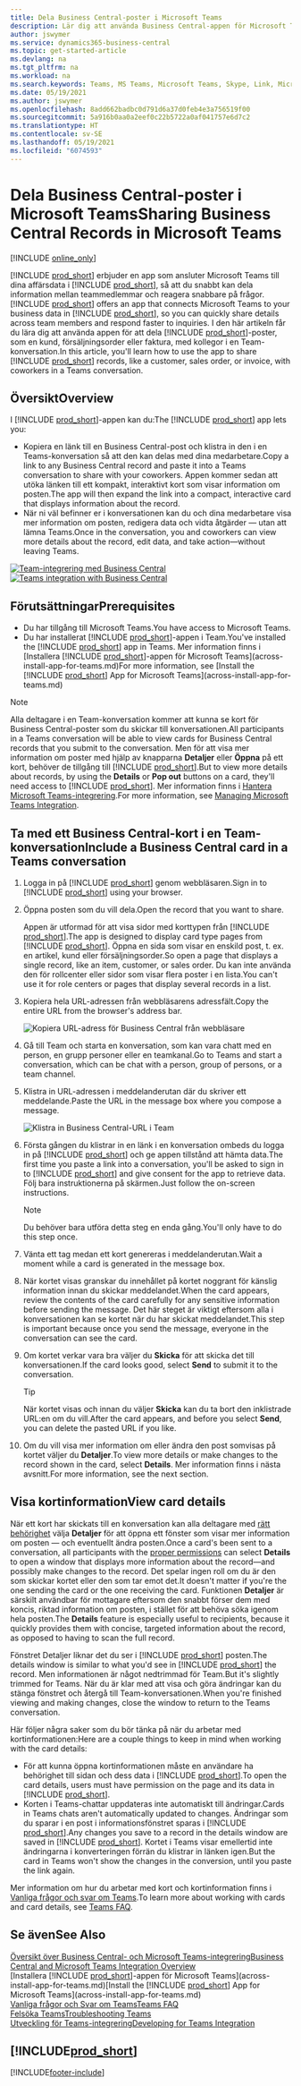 ```yaml
---
title: Dela Business Central-poster i Microsoft Teams
description: Lär dig att använda Business Central-appen för Microsoft Teams.
author: jswymer
ms.service: dynamics365-business-central
ms.topic: get-started-article
ms.devlang: na
ms.tgt_pltfrm: na
ms.workload: na
ms.search.keywords: Teams, MS Teams, Microsoft Teams, Skype, Link, Microsoft 365, collaborate, collaboration, teamwork, share records
ms.date: 05/19/2021
ms.author: jswymer
ms.openlocfilehash: 8add662badbc0d791d6a37d0feb4e3a756519f00
ms.sourcegitcommit: 5a916b0aa0a2eef0c22b5722a0af041757e6d7c2
ms.translationtype: HT
ms.contentlocale: sv-SE
ms.lasthandoff: 05/19/2021
ms.locfileid: "6074593"
---
```

# <a name="sharing-business-central-records-in-microsoft-teams"></a><span data-ttu-id="79de6-103">Dela Business Central-poster i Microsoft Teams</span><span class="sxs-lookup"><span data-stu-id="79de6-103">Sharing Business Central Records in Microsoft Teams</span></span>

[!INCLUDE [online_only](includes/online_only.md)]

<span data-ttu-id="79de6-104">[!INCLUDE [prod_short](includes/prod_short.md)] erbjuder en app som ansluter Microsoft Teams till dina affärsdata i [!INCLUDE [prod_short](includes/prod_short.md)], så att du snabbt kan dela information mellan teammedlemmar och reagera snabbare på frågor.</span><span class="sxs-lookup"><span data-stu-id="79de6-104">[!INCLUDE [prod_short](includes/prod_short.md)] offers an app that connects Microsoft Teams to your business data in [!INCLUDE [prod_short](includes/prod_short.md)], so you can quickly share details across team members and respond faster to inquiries.</span></span> <span data-ttu-id="79de6-105">I den här artikeln får du lära dig att använda appen för att dela [!INCLUDE [prod_short](includes/prod_short.md)]-poster, som en kund, försäljningsorder eller faktura, med kollegor i en Team-konversation.</span><span class="sxs-lookup"><span data-stu-id="79de6-105">In this article, you'll learn how to use the app to share [!INCLUDE [prod_short](includes/prod_short.md)] records, like a customer, sales order, or invoice, with coworkers in a Teams conversation.</span></span>

## <a name="overview"></a><span data-ttu-id="79de6-106">Översikt</span><span class="sxs-lookup"><span data-stu-id="79de6-106">Overview</span></span>

<span data-ttu-id="79de6-107">I [!INCLUDE [prod_short](includes/prod_short.md)]-appen kan du:</span><span class="sxs-lookup"><span data-stu-id="79de6-107">The [!INCLUDE [prod_short](includes/prod_short.md)] app lets you:</span></span>

- <span data-ttu-id="79de6-108">Kopiera en länk till en Business Central-post och klistra in den i en Teams-konversation så att den kan delas med dina medarbetare.</span><span class="sxs-lookup"><span data-stu-id="79de6-108">Copy a link to any Business Central record and paste it into a Teams conversation to share with your coworkers.</span></span> <span data-ttu-id="79de6-109">Appen kommer sedan att utöka länken till ett kompakt, interaktivt kort som visar information om posten.</span><span class="sxs-lookup"><span data-stu-id="79de6-109">The app will then expand the link into a compact, interactive card that displays information about the record.</span></span>
- <span data-ttu-id="79de6-110">När ni väl befinner er i konversationen kan du och dina medarbetare visa mer information om posten, redigera data och vidta åtgärder &mdash; utan att lämna Teams.</span><span class="sxs-lookup"><span data-stu-id="79de6-110">Once in the conversation, you and coworkers can view more details about the record, edit data, and take action&mdash;without leaving Teams.</span></span>

<span data-ttu-id="79de6-111">[![Team-integrering med Business Central](media/teams-intro-v3.png)](media/teams-intro-v3.png#lightbox)</span><span class="sxs-lookup"><span data-stu-id="79de6-111">[![Teams integration with Business Central](media/teams-intro-v3.png)](media/teams-intro-v3.png#lightbox)</span></span>

## <a name="prerequisites"></a><span data-ttu-id="79de6-112">Förutsättningar</span><span class="sxs-lookup"><span data-stu-id="79de6-112">Prerequisites</span></span>

- <span data-ttu-id="79de6-113">Du har tillgång till Microsoft Teams.</span><span class="sxs-lookup"><span data-stu-id="79de6-113">You have access to Microsoft Teams.</span></span>
- <span data-ttu-id="79de6-114">Du har installerat [!INCLUDE [prod_short](includes/prod_short.md)]-appen i Team.</span><span class="sxs-lookup"><span data-stu-id="79de6-114">You've installed the [!INCLUDE [prod_short](includes/prod_short.md)] app in Teams.</span></span> <span data-ttu-id="79de6-115">Mer information finns i [Installera [!INCLUDE [prod_short](includes/prod_short.md)]-appen för Microsoft Teams](across-install-app-for-teams.md)</span><span class="sxs-lookup"><span data-stu-id="79de6-115">For more information, see [Install the [!INCLUDE [prod_short](includes/prod_short.md)] App for Microsoft Teams](across-install-app-for-teams.md)</span></span>

> [!NOTE]
> <span data-ttu-id="79de6-116">Alla deltagare i en Team-konversation kommer att kunna se kort för Business Central-poster som du skickar till konversationen.</span><span class="sxs-lookup"><span data-stu-id="79de6-116">All participants in a Teams conversation will be able to view cards for Business Central records that you submit to the conversation.</span></span> <span data-ttu-id="79de6-117">Men för att visa mer information om poster med hjälp av knapparna **Detaljer** eller **Öppna** på ett kort, behöver de tillgång till [!INCLUDE [prod_short](includes/prod_short.md)].</span><span class="sxs-lookup"><span data-stu-id="79de6-117">But to view more details about records, by using the **Details** or **Pop out** buttons on a card, they'll need access to [!INCLUDE [prod_short](includes/prod_short.md)].</span></span> <span data-ttu-id="79de6-118">Mer information finns i [Hantera Microsoft Teams-integrering](admin-teams-integration.md#minimum-requirements-1).</span><span class="sxs-lookup"><span data-stu-id="79de6-118">For more information, see [Managing Microsoft Teams Integration](admin-teams-integration.md#minimum-requirements-1).</span></span>

## <a name="include-a-business-central-card-in-a-teams-conversation"></a><span data-ttu-id="79de6-119">Ta med ett Business Central-kort i en Team-konversation</span><span class="sxs-lookup"><span data-stu-id="79de6-119">Include a Business Central card in a Teams conversation</span></span>

1. <span data-ttu-id="79de6-120">Logga in på [!INCLUDE [prod_short](includes/prod_short.md)] genom webbläsaren.</span><span class="sxs-lookup"><span data-stu-id="79de6-120">Sign in to [!INCLUDE [prod_short](includes/prod_short.md)] using your browser.</span></span>
2. <span data-ttu-id="79de6-121">Öppna posten som du vill dela.</span><span class="sxs-lookup"><span data-stu-id="79de6-121">Open the record that you want to share.</span></span>

    <span data-ttu-id="79de6-122">Appen är utformad för att visa sidor med korttypen från [!INCLUDE [prod_short](includes/prod_short.md)].</span><span class="sxs-lookup"><span data-stu-id="79de6-122">The app is designed to display card type pages from [!INCLUDE [prod_short](includes/prod_short.md)].</span></span> <span data-ttu-id="79de6-123">Öppna en sida som visar en enskild post, t. ex. en artikel, kund eller försäljningsorder.</span><span class="sxs-lookup"><span data-stu-id="79de6-123">So open a page that displays a single record, like an item, customer, or sales order.</span></span> <span data-ttu-id="79de6-124">Du kan inte använda den för rollcenter eller sidor som visar flera poster i en lista.</span><span class="sxs-lookup"><span data-stu-id="79de6-124">You can't use it for role centers or pages that display several records in a list.</span></span>

3. <span data-ttu-id="79de6-125">Kopiera hela URL-adressen från webbläsarens adressfält.</span><span class="sxs-lookup"><span data-stu-id="79de6-125">Copy the entire URL from the browser's address bar.</span></span>

   ![Kopiera URL-adress för Business Central från webbläsare](media/teams-url-v2.png)
4. <span data-ttu-id="79de6-127">Gå till Team och starta en konversation, som kan vara chatt med en person, en grupp personer eller en teamkanal.</span><span class="sxs-lookup"><span data-stu-id="79de6-127">Go to Teams and start a conversation, which can be chat with a person, group of persons, or a team channel.</span></span>

    <!--Teams imposes a few limitations here eg. you cannot unfurl a link during a Voice/Video call :/ We should probably only mention this in a Troubleshooting section (and i hope it will also be fixed soon)-->
5. <span data-ttu-id="79de6-128">Klistra in URL-adressen i meddelanderutan där du skriver ett meddelande.</span><span class="sxs-lookup"><span data-stu-id="79de6-128">Paste the URL in the message box where you compose a message.</span></span>

   ![Klistra in Business Central-URL i Team](media/teams-paste-url-v2.png)
6. <span data-ttu-id="79de6-130">Första gången du klistrar in en länk i en konversation ombeds du logga in på [!INCLUDE [prod_short](includes/prod_short.md)] och ge appen tillstånd att hämta data.</span><span class="sxs-lookup"><span data-stu-id="79de6-130">The first time you paste a link into a conversation, you'll be asked to sign in to [!INCLUDE [prod_short](includes/prod_short.md)] and give consent for the app to retrieve data.</span></span> <span data-ttu-id="79de6-131">Följ bara instruktionerna på skärmen.</span><span class="sxs-lookup"><span data-stu-id="79de6-131">Just follow the on-screen instructions.</span></span>

    > [!NOTE]
    > <span data-ttu-id="79de6-132">Du behöver bara utföra detta steg en enda gång.</span><span class="sxs-lookup"><span data-stu-id="79de6-132">You'll only have to do this step once.</span></span>

7. <span data-ttu-id="79de6-133">Vänta ett tag medan ett kort genereras i meddelanderutan.</span><span class="sxs-lookup"><span data-stu-id="79de6-133">Wait a moment while a card is generated in the message box.</span></span>

8. <span data-ttu-id="79de6-134">När kortet visas granskar du innehållet på kortet noggrant för känslig information innan du skickar meddelandet.</span><span class="sxs-lookup"><span data-stu-id="79de6-134">When the card appears, review the contents of the card carefully for any sensitive information before sending the message.</span></span> <span data-ttu-id="79de6-135">Det här steget är viktigt eftersom alla i konversationen kan se kortet när du har skickat meddelandet.</span><span class="sxs-lookup"><span data-stu-id="79de6-135">This step is important because once you send the message, everyone in the conversation can see the card.</span></span>

9. <span data-ttu-id="79de6-136">Om kortet verkar vara bra väljer du **Skicka** för att skicka det till konversationen.</span><span class="sxs-lookup"><span data-stu-id="79de6-136">If the card looks good, select **Send** to submit it to the conversation.</span></span>

    > [!TIP]
    > <span data-ttu-id="79de6-137">När kortet visas och innan du väljer **Skicka** kan du ta bort den inklistrade URL:en om du vill.</span><span class="sxs-lookup"><span data-stu-id="79de6-137">After the card appears, and before you select **Send**, you can delete the pasted URL if you like.</span></span>

10. <span data-ttu-id="79de6-138">Om du vill visa mer information om eller ändra den post somvisas på kortet väljer du **Detaljer**.</span><span class="sxs-lookup"><span data-stu-id="79de6-138">To view more details or make changes to the record shown in the card, select **Details**.</span></span> <span data-ttu-id="79de6-139">Mer information finns i nästa avsnitt.</span><span class="sxs-lookup"><span data-stu-id="79de6-139">For more information, see the next section.</span></span>

## <a name="view-card-details"></a><span data-ttu-id="79de6-140">Visa kortinformation</span><span class="sxs-lookup"><span data-stu-id="79de6-140">View card details</span></span>

<span data-ttu-id="79de6-141">När ett kort har skickats till en konversation kan alla deltagare med [rätt behörighet](admin-teams-integration.md#permissions) välja **Detaljer** för att öppna ett fönster som visar mer information om posten &mdash; och eventuellt ändra posten.</span><span class="sxs-lookup"><span data-stu-id="79de6-141">Once a card's been sent to a conversation, all participants with the [proper permissions](admin-teams-integration.md#permissions) can select **Details** to open a window that displays more information about the record&mdash;and possibly make changes to the record.</span></span> <span data-ttu-id="79de6-142">Det spelar ingen roll om du är den som skickar kortet eller den som tar emot det.</span><span class="sxs-lookup"><span data-stu-id="79de6-142">It doesn't matter if you're the one sending the card or the one receiving the card.</span></span> <span data-ttu-id="79de6-143">Funktionen **Detaljer** är särskilt användbar för mottagare eftersom den snabbt förser dem med koncis, riktad information om posten, i stället för att behöva söka igenom hela posten.</span><span class="sxs-lookup"><span data-stu-id="79de6-143">The **Details** feature is especially useful to recipients, because it quickly provides them with concise, targeted information about the record, as opposed to having to scan the full record.</span></span>

<span data-ttu-id="79de6-144">Fönstret Detaljer liknar det du ser i [!INCLUDE [prod_short](includes/prod_short.md)] posten.</span><span class="sxs-lookup"><span data-stu-id="79de6-144">The details window is similar to what you'd see in [!INCLUDE [prod_short](includes/prod_short.md)] the record.</span></span> <span data-ttu-id="79de6-145">Men informationen är något nedtrimmad för Team.</span><span class="sxs-lookup"><span data-stu-id="79de6-145">But it's slightly trimmed for Teams.</span></span> <span data-ttu-id="79de6-146">När du är klar med att visa och göra ändringar kan du stänga fönstret och återgå till Team-konversationen.</span><span class="sxs-lookup"><span data-stu-id="79de6-146">When you're finished viewing and making changes, close the window to return to the Teams conversation.</span></span>

<span data-ttu-id="79de6-147">Här följer några saker som du bör tänka på när du arbetar med kortinformationen:</span><span class="sxs-lookup"><span data-stu-id="79de6-147">Here are a couple things to keep in mind when working with the card details:</span></span>

- <span data-ttu-id="79de6-148">För att kunna öppna kortinformationen måste en användare ha behörighet till sidan och dess data i [!INCLUDE [prod_short](includes/prod_short.md)].</span><span class="sxs-lookup"><span data-stu-id="79de6-148">To open the card details, users must have permission on the page and its data in [!INCLUDE [prod_short](includes/prod_short.md)].</span></span>
- <span data-ttu-id="79de6-149">Korten i Teams-chattar uppdateras inte automatiskt till ändringar.</span><span class="sxs-lookup"><span data-stu-id="79de6-149">Cards in Teams chats aren't automatically updated to changes.</span></span> <span data-ttu-id="79de6-150">Ändringar som du sparar i en post i informationsfönstret sparas i [!INCLUDE [prod_short](includes/prod_short.md)].</span><span class="sxs-lookup"><span data-stu-id="79de6-150">Any changes you save to a record in the details window are saved in [!INCLUDE [prod_short](includes/prod_short.md)].</span></span> <span data-ttu-id="79de6-151">Kortet i Teams visar emellertid inte ändringarna i konverteringen förrän du klistrar in länken igen.</span><span class="sxs-lookup"><span data-stu-id="79de6-151">But the card in Teams won't show the changes in the conversion, until you paste the link again.</span></span>

<span data-ttu-id="79de6-152">Mer information om hur du arbetar med kort och kortinformation finns i [Vanliga frågor och svar om Teams](teams-faq.md).</span><span class="sxs-lookup"><span data-stu-id="79de6-152">To learn more about working with cards and card details, see [Teams FAQ](teams-faq.md).</span></span>

## <a name="see-also"></a><span data-ttu-id="79de6-153">Se även</span><span class="sxs-lookup"><span data-stu-id="79de6-153">See Also</span></span>

[<span data-ttu-id="79de6-154">Översikt över Business Central- och Microsoft Teams-integrering</span><span class="sxs-lookup"><span data-stu-id="79de6-154">Business Central and Microsoft Teams Integration Overview</span></span>](across-teams-overview.md)  
<span data-ttu-id="79de6-155">[Installera [!INCLUDE [prod_short](includes/prod_short.md)]-appen för Microsoft Teams](across-install-app-for-teams.md)</span><span class="sxs-lookup"><span data-stu-id="79de6-155">[Install the [!INCLUDE [prod_short](includes/prod_short.md)] App for Microsoft Teams](across-install-app-for-teams.md)</span></span>  
[<span data-ttu-id="79de6-156">Vanliga frågor och Svar om Teams</span><span class="sxs-lookup"><span data-stu-id="79de6-156">Teams FAQ</span></span>](teams-faq.md)  
[<span data-ttu-id="79de6-157">Felsöka Teams</span><span class="sxs-lookup"><span data-stu-id="79de6-157">Troubleshooting Teams</span></span>](admin-teams-troubleshooting.md)  
[<span data-ttu-id="79de6-158">Utveckling för Teams-integrering</span><span class="sxs-lookup"><span data-stu-id="79de6-158">Developing for Teams Integration</span></span>](/dynamics365/business-central/dev-itpro/developer/devenv-develop-for-teams)  

## [!INCLUDE[prod_short](includes/free_trial_md.md)]  


[!INCLUDE[footer-include](includes/footer-banner.md)]